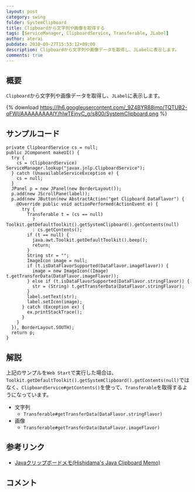 ```yaml
---
layout: post
category: swing
folder: SystemClipboard
title: Clipboardから文字列や画像を取得する
tags: [ServiceManager, ClipboardService, Transferable, JLabel]
author: aterai
pubdate: 2010-09-27T15:53:12+09:00
description: Clipboardから文字列や画像データを取得し、JLabelに表示します。
comments: true
---
```

## 概要
`Clipboard`から文字列や画像データを取得し、`JLabel`に表示します。

{% download https://lh6.googleusercontent.com/_9Z4BYR88imo/TQTUB2-qFWI/AAAAAAAAAlY/hlwTEjnyC_g/s800/SystemClipboard.png %}

## サンプルコード
<pre class="prettyprint"><code>private ClipboardService cs = null;
public JComponent makeUI() {
  try {
    cs = (ClipboardService) ServiceManager.lookup("javax.jnlp.ClipboardService");
  } catch (UnavailableServiceException e) {
    cs = null;
  }
  JPanel p = new JPanel(new BorderLayout());
  p.add(new JScrollPane(label));
  p.add(new JButton(new AbstractAction("get Clipboard DataFlavor") {
    @Override public void actionPerformed(ActionEvent e) {
      try {
        Transferable t = (cs == null)
          ? Toolkit.getDefaultToolkit().getSystemClipboard().getContents(null)
          : cs.getContents();
        if (t == null) {
          java.awt.Toolkit.getDefaultToolkit().beep();
          return;
        }
        String str = "";
        ImageIcon image = null;
        if (t.isDataFlavorSupported(DataFlavor.imageFlavor)) {
          image = new ImageIcon((Image) t.getTransferData(DataFlavor.imageFlavor));
        } else if (t.isDataFlavorSupported(DataFlavor.stringFlavor)) {
          str = (String) t.getTransferData(DataFlavor.stringFlavor);
        }
        label.setText(str);
        label.setIcon(image);
      } catch (Exception ex) {
        ex.printStackTrace();
      }
    }
  }), BorderLayout.SOUTH);
  return p;
}
</code></pre>

## 解説
上記のサンプルを`Web Start`で実行した場合は、`Toolkit.getDefaultToolkit().getSystemClipboard().getContents(null)`ではなく、`ClipboardService#getContents()`を使って、`Transferable`を取得するようになっています。

- 文字列
    - `Transferable#getTransferData(DataFlavor.stringFlavor)`
- 画像
    - `Transferable#getTransferData(DataFlavor.imageFlavor)`

<!-- dummy comment line for breaking list -->

## 参考リンク
- [Javaクリップボードメモ(Hishidama's Java Clipboard Memo)](http://www.ne.jp/asahi/hishidama/home/tech/java/clipboard.html)

<!-- dummy comment line for breaking list -->

## コメント
